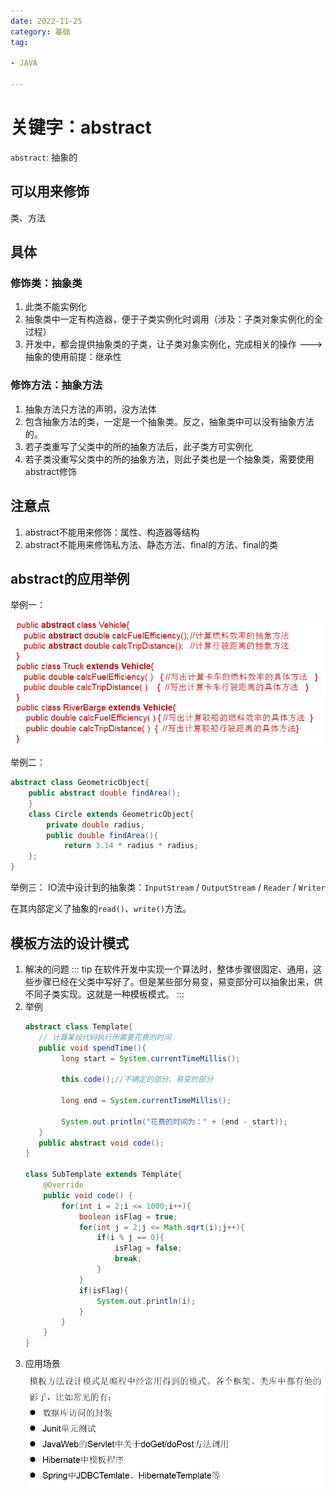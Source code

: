 ```yaml
---
date: 2022-11-25
category: 基础
tag:

- JAVA

---
```


# 关键字：abstract

`abstract`: 抽象的

## 可以用来修饰

类、方法

## 具体

### 修饰类：抽象类

1. 此类不能实例化
2. 抽象类中一定有构造器，便于子类实例化时调用（涉及：子类对象实例化的全过程）
3. 开发中，都会提供抽象类的子类，让子类对象实例化，完成相关的操作 --->抽象的使用前提：继承性

### 修饰方法：抽象方法

1. 抽象方法只方法的声明，没方法体
2. 包含抽象方法的类，一定是一个抽象类。反之，抽象类中可以没有抽象方法的。
3. 若子类重写了父类中的所的抽象方法后，此子类方可实例化
4. 若子类没重写父类中的所的抽象方法，则此子类也是一个抽象类，需要使用abstract修饰

## 注意点

1. abstract不能用来修饰：属性、构造器等结构
2. abstract不能用来修饰私方法、静态方法、final的方法、final的类

## abstract的应用举例

举例一：

![img.png](../../images/abstract.png)

举例二：

```java
abstract class GeometricObject{
    public abstract double findArea();
    }
    class Circle extends GeometricObject{
        private double radius;
        public double findArea(){
            return 3.14 * radius * radius;
    };
}
```

举例三：
IO流中设计到的抽象类：`InputStream` / `OutputStream` / `Reader` / `Writer`

在其内部定义了抽象的`read()`、`write()`方法。

## 模板方法的设计模式

1. 解决的问题
   ::: tip
   在软件开发中实现一个算法时，整体步骤很固定、通用，这些步骤已经在父类中写好了。但是某些部分易变，易变部分可以抽象出来，供不同子类实现。这就是一种模板模式。
   :::
2. 举例
    ```java
    abstract class Template{
       // 计算某段代码执行所需要花费的时间
       public void spendTime(){
            long start = System.currentTimeMillis();
            
            this.code();//不确定的部分、易变的部分
            
            long end = System.currentTimeMillis();
            
            System.out.println("花费的时间为：" + (end - start));
       }
       public abstract void code();
    }
    
    class SubTemplate extends Template{
        @Override
        public void code() {
            for(int i = 2;i <= 1000;i++){
                boolean isFlag = true;
                for(int j = 2;j <= Math.sqrt(i);j++){
                    if(i % j == 0){
                        isFlag = false;
                        break;
                    }
                }
                if(isFlag){
                    System.out.println(i);
                }
            }
        }
    }
    ```
3. 应用场景
![img.png](../../images/abstract1.png)

